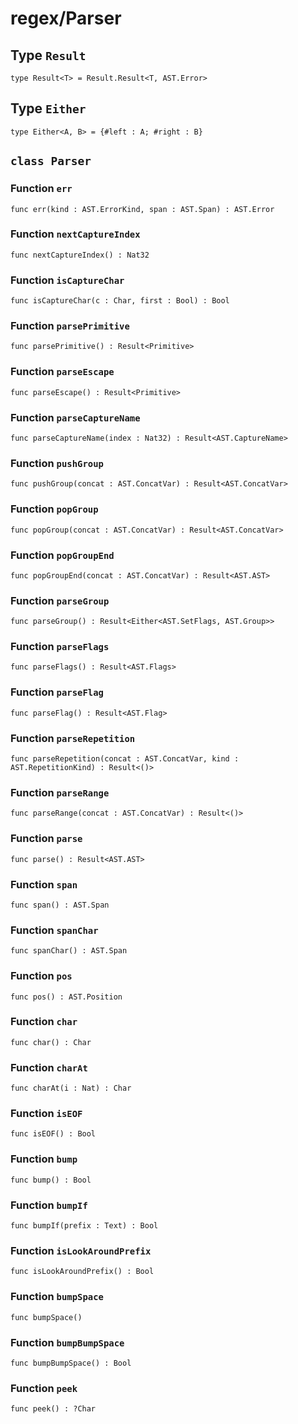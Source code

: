 # regex/Parser

## Type `Result`
`type Result<T> = Result.Result<T, AST.Error>`


## Type `Either`
`type Either<A, B> = {#left : A; #right : B}`


## `class Parser`


### Function `err`
`func err(kind : AST.ErrorKind, span : AST.Span) : AST.Error`



### Function `nextCaptureIndex`
`func nextCaptureIndex() : Nat32`



### Function `isCaptureChar`
`func isCaptureChar(c : Char, first : Bool) : Bool`



### Function `parsePrimitive`
`func parsePrimitive() : Result<Primitive>`



### Function `parseEscape`
`func parseEscape() : Result<Primitive>`



### Function `parseCaptureName`
`func parseCaptureName(index : Nat32) : Result<AST.CaptureName>`



### Function `pushGroup`
`func pushGroup(concat : AST.ConcatVar) : Result<AST.ConcatVar>`



### Function `popGroup`
`func popGroup(concat : AST.ConcatVar) : Result<AST.ConcatVar>`



### Function `popGroupEnd`
`func popGroupEnd(concat : AST.ConcatVar) : Result<AST.AST>`



### Function `parseGroup`
`func parseGroup() : Result<Either<AST.SetFlags, AST.Group>>`



### Function `parseFlags`
`func parseFlags() : Result<AST.Flags>`



### Function `parseFlag`
`func parseFlag() : Result<AST.Flag>`



### Function `parseRepetition`
`func parseRepetition(concat : AST.ConcatVar, kind : AST.RepetitionKind) : Result<()>`



### Function `parseRange`
`func parseRange(concat : AST.ConcatVar) : Result<()>`



### Function `parse`
`func parse() : Result<AST.AST>`



### Function `span`
`func span() : AST.Span`



### Function `spanChar`
`func spanChar() : AST.Span`



### Function `pos`
`func pos() : AST.Position`



### Function `char`
`func char() : Char`



### Function `charAt`
`func charAt(i : Nat) : Char`



### Function `isEOF`
`func isEOF() : Bool`



### Function `bump`
`func bump() : Bool`



### Function `bumpIf`
`func bumpIf(prefix : Text) : Bool`



### Function `isLookAroundPrefix`
`func isLookAroundPrefix() : Bool`



### Function `bumpSpace`
`func bumpSpace()`



### Function `bumpBumpSpace`
`func bumpBumpSpace() : Bool`



### Function `peek`
`func peek() : ?Char`

